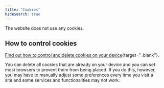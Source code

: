 ```yaml
---
title: "Cookies"
hideSearch: true
---
```


The website does not use any cookies. 

## How to control cookies
[Find out how to control and delete cookies on your device](https://www.aboutcookies.org/how-to-manage-and-delete-cookies){target="_blank"}.

You can delete all cookies that are already on your device and you can set most browsers to prevent them from being placed. If you do this, however, you may have to manually adjust some preferences every time you visit a site and some services and functionalities may not work.